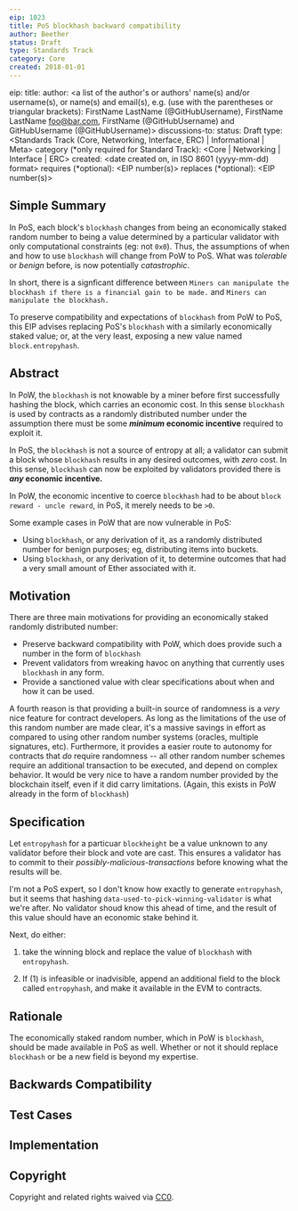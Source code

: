 ```yaml
---
eip: 1023
title: PoS blockhash backward compatibility
author: Beether
status: Draft
type: Standards Track
category: Core
created: 2018-01-01
---
```


eip: <to be assigned>
title: <EIP title>
author: <a list of the author's or authors' name(s) and/or username(s), or name(s) and email(s), e.g. (use with the parentheses or triangular brackets): FirstName LastName (@GitHubUsername), FirstName LastName <foo@bar.com>, FirstName (@GitHubUsername) and GitHubUsername (@GitHubUsername)>
discussions-to: <email address>
status: Draft
type: <Standards Track (Core, Networking, Interface, ERC)  | Informational | Meta>
category (*only required for Standard Track): <Core | Networking | Interface | ERC>
created: <date created on, in ISO 8601 (yyyy-mm-dd) format>
requires (*optional): <EIP number(s)>
replaces (*optional): <EIP number(s)>


## Simple Summary
In PoS, each block's `blockhash` changes from being an economically staked random number to being a value determined by a particular validator with only computational constraints (eg: not `0x0`). Thus, the assumptions of when and how to use `blockhash` will change from PoW to PoS. What was _tolerable_ or _benign_ before, is now potentially _catastrophic_.

In short, there is a signficant difference between `Miners can manipulate the blockhash if there is a financial gain to be made.` and `Miners can manipulate the blockhash.`


To preserve compatibility and expectations of `blockhash` from PoW to PoS, this EIP advises replacing PoS's `blockhash` with a similarly economically staked value; or, at the very least, exposing a new value named `block.entropyhash`.

## Abstract
In PoW, the `blockhash` is not knowable by a miner before first successfully hashing the block, which carries an economic cost. In this sense `blockhash` is used by contracts as a randomly distributed number under the assumption there must be some **_minimum_ economic incentive** required to exploit it.

In PoS, the `blockhash` is not a source of entropy at all; a validator can submit a block whose `blockhash` results in any desired outcomes, with _zero_ cost. In this sense, `blockhash` can now be exploited by validators provided there is **_any_ economic incentive.**

In PoW, the economic incentive to coerce `blockhash` had to be about `block reward - uncle reward`, in PoS, it merely needs to be `>0`. 

Some example cases in PoW that are now vulnerable in PoS:

 - Using `blockhash`, or any derivation of it, as a randomly distributed number for benign purposes; eg, distributing items into buckets.
 - Using `blockhash`, or any derivation of it, to determine outcomes that had a very small amount of Ether associated with it.

## Motivation
There are three main motivations for providing an economically staked randomly distributed number:

 - Preserve backward compatibility with PoW, which does provide such a number in the form of `blockhash`
 - Prevent validators from wreaking havoc on anything that currently uses `blockhash` in any form.
 - Provide a sanctioned value with clear specifications about when and how it can be used.

A fourth reason is that providing a built-in source of randomness is a _very_ nice feature for contract developers. As long as the limitations of the use of this random number are made clear, it's a massive savings in effort as compared to using other random number systems (oracles, multiple signatures, etc). Furthermore, it provides a easier route to autonomy for contracts that _do_ require randomness -- all other random number schemes require an additional transaction to be executed, and depend on complex behavior. It would be very nice to have a random number provided by the blockchain itself, even if it did carry limitations. (Again, this exists in PoW already in the form of `blockhash`)

## Specification
Let `entropyhash` for a particuar `blockheight` be a value unknown to any validator before their block and vote are cast. This ensures a validator has to commit to their _possibly-malicious-transactions_ before knowing what the results will be.

I'm not a PoS expert, so I don't know how exactly to generate `entropyhash`, but it seems that hashing `data-used-to-pick-winning-validator` is what we're after. No validator shoud know this ahead of time, and the result of this value should have an economic stake behind it.

Next, do either:

 1) take the winning block and replace the value of `blockhash` with `entropyhash`.
 
 2) If (1) is infeasible or inadvisible, append an additional field to the block called `entropyhash`, and make it available in the EVM to contracts.

## Rationale
The economically staked random number, which in PoW is `blockhash`, should be made available in PoS as well. Whether or not it should replace `blockhash` or be a new field is beyond my expertise.

## Backwards Compatibility


## Test Cases


## Implementation


## Copyright
Copyright and related rights waived via [CC0](https://creativecommons.org/publicdomain/zero/1.0/).

